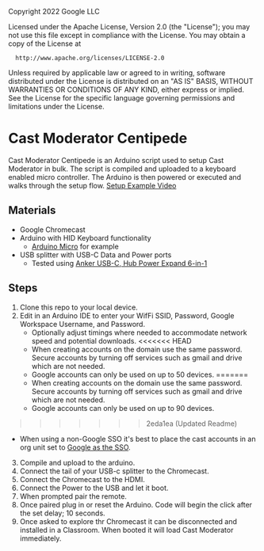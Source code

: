 Copyright 2022 Google LLC

Licensed under the Apache License, Version 2.0 (the "License");
you may not use this file except in compliance with the License.
You may obtain a copy of the License at

      http://www.apache.org/licenses/LICENSE-2.0

Unless required by applicable law or agreed to in writing, software
distributed under the License is distributed on an "AS IS" BASIS,
WITHOUT WARRANTIES OR CONDITIONS OF ANY KIND, either express or implied.
See the License for the specific language governing permissions and
limitations under the License.

# Cast Moderator Centipede
Cast Moderator Centipede is an Arduino script used to setup Cast Moderator
in bulk. The script is compiled and uploaded to a keyboard enabled micro controller.
The Arduino is then powered or executed and walks through the setup flow.
[Setup Example Video](https://youtu.be/mqOyv3sQdOw)

## Materials
- Google Chromecast
- Arduino with HID Keyboard functionality
  - [Arduino Micro](https://store-usa.arduino.cc/products/arduino-micro) for example
- USB splitter with USB-C Data and Power ports
  - Tested using [Anker USB-C, Hub Power Expand 6-in-1](https://www.amazon.com/dp/B08C9HZ5YT/ref=redir_mobile_desktop?_encoding=UTF8&aaxitk=7ecf2e6cb8dd44356111dfafbdd8d3d8&content-id=amzn1.sym.cf8fc959-74aa-4850-a250-1b1a4e868e60%3Aamzn1.sym.cf8fc959-74aa-4850-a250-1b1a4e868e60&hsa_cr_id=8749440340201&pd_rd_plhdr=t&pd_rd_r=01294ba4-e1ad-486e-97f6-f5f486a7d4ad&pd_rd_w=jTWat&pd_rd_wg=QRjP9&qid=1666026880&ref_=sbx_be_s_sparkle_lsi4d_asin_2_title&sr=1-3-9e67e56a-6f64-441f-a281-df67fc737124)


## Steps
1. Clone this repo to your local device.
2. Edit in an Arduino IDE to enter your WifFi SSID, Password, Google Workspace Username, and Password.
   - Optionally adjust timings where needed to accommodate network speed and potential downloads.
<<<<<<< HEAD
   - When creating accounts on the domain use the same password. Secure accounts by turning off services such as gmail and drive which are not needed.
   - Google accounts can only be used on up to 50 devices.
=======
   - When creating accounts on the domain use the same password. Secure accounts by turning off services such as gmail and drive which are not needed. 
   - Google accounts can only be used on up to 90 devices.
>>>>>>> 2eda1ea (Updated Readme)
   - When using a non-Google SSO it's best to place the cast accounts in an org unit set to [Google as the SSO](https://cloud.google.com/blog/products/identity-security/google-now-supports-multi-idp-sso-in-google-workspace-and-google-cloud).
3. Compile and upload to the arduino.
4. Connect the tail of your USB-c splitter to the Chromecast.
5. Connect the Chromecast to the HDMI.
6. Connect the Power to the USB and let it boot.
7. When prompted pair the remote.
8. Once paired plug in or reset the Arduino. Code will begin the click after the set delay; 10 seconds.
9. Once asked to explore thr Chromecast it can be disconnected and installed in a Classroom. When booted it will load Cast Moderator immediately.
